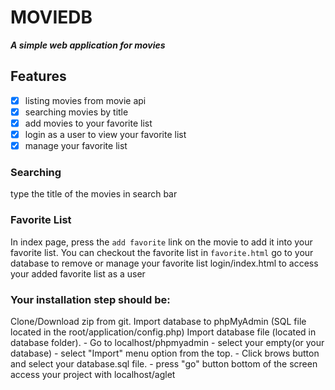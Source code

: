 # MOVIEDB 	
***A simple web application for movies***

## Features
- [x] listing movies from movie api
- [x] searching movies by title
- [x] add movies to your favorite list
- [x] login as a user to view your favorite list 
- [x] manage your favorite list

### Searching 
type the title of the movies in search bar
### Favorite List	
In index page, press the `add favorite` link on the movie to add it into your favorite list.
You can checkout the favorite list in `favorite.html`
go to your database to remove or manage your favorite list
login/index.html to access your added favorite list as a user 

###  Your installation step should be:
Clone/Download zip from git.
Import database to phpMyAdmin (SQL file located in the root/application/config.php)
Import database file (located in database folder).
       - Go to localhost/phpmyadmin
       - select your empty(or your database)
       - select "Import" menu option from the top.
       - Click brows button and select your database.sql file.
       - press "go" button bottom of the screen
access your project with localhost/aglet
